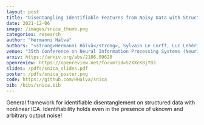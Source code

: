 ```yaml
---
layout: post
title: "Disentangling Identifiable Features from Noisy Data with Structured Nonlinear ICA"
date: 2021-12-06 
image: /images/snica_thumb.png
categories: research
author: "Hermanni Hälvä"
authors: "<strong>Hermanni Hälvä</strong>, Sylvain Le Corff, Luc Lehéricy, Jonathan So, Yongjie Zhu, Elisabeth Gassiat, Aapo Hyvärinen"
venue: "35th Conference on Neural Information Processing Systems (NeurIPS2021)"
arxiv: https://arxiv.org/abs/2106.09620
openreview: https://openreview.net/forum?id=52XXcK8jY0J
slides: /pdfs/snica_slides.pdf
poster: /pdfs/snica_poster.png
code: https://github.com/HHalva/snica 
bib: /bibs/snica.bib
---
```

General framework for identifiable disentanglement on structured data with nonlinear ICA. Identifiability holds even in the presence of uknown and arbitrary output noise!
